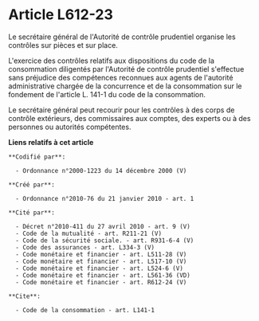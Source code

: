 # Article L612-23

Le secrétaire général de l'Autorité de contrôle prudentiel organise les contrôles sur pièces et sur place. 

L'exercice des contrôles relatifs aux dispositions du code de la consommation diligentés par l'Autorité de contrôle
prudentiel s'effectue sans préjudice des compétences reconnues aux agents de l'autorité administrative chargée de la
concurrence et de la consommation sur le fondement de l'article L. 141-1 du code de la consommation. 

Le secrétaire général peut recourir pour les contrôles à des corps de contrôle extérieurs, des commissaires aux comptes, des
experts ou à des personnes ou autorités compétentes.

**Liens relatifs à cet article**

	**Codifié par**:

	  - Ordonnance n°2000-1223 du 14 décembre 2000 (V)

	**Créé par**:

	  - Ordonnance n°2010-76 du 21 janvier 2010 - art. 1

	**Cité par**:

	  - Décret n°2010-411 du 27 avril 2010 - art. 9 (V)
	  - Code de la mutualité - art. R211-21 (V)
	  - Code de la sécurité sociale. - art. R931-6-4 (V)
	  - Code des assurances - art. L334-3 (V)
	  - Code monétaire et financier - art. L511-28 (V)
	  - Code monétaire et financier - art. L517-10 (V)
	  - Code monétaire et financier - art. L524-6 (V)
	  - Code monétaire et financier - art. L561-36 (VD)
	  - Code monétaire et financier - art. R612-24 (V)

	**Cite**:

	  - Code de la consommation - art. L141-1
